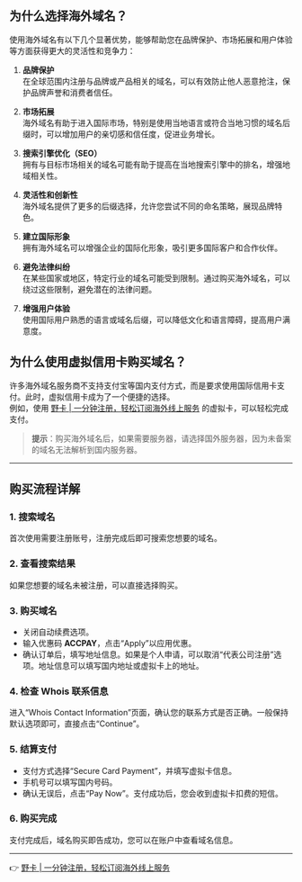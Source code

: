 ## 为什么选择海外域名？

使用海外域名有以下几个显著优势，能够帮助您在品牌保护、市场拓展和用户体验等方面获得更大的灵活性和竞争力：

1. **品牌保护**  
   在全球范围内注册与品牌或产品相关的域名，可以有效防止他人恶意抢注，保护品牌声誉和消费者信任。

2. **市场拓展**  
   海外域名有助于进入国际市场，特别是使用当地语言或符合当地习惯的域名后缀时，可以增加用户的亲切感和信任度，促进业务增长。

3. **搜索引擎优化（SEO）**  
   拥有与目标市场相关的域名可能有助于提高在当地搜索引擎中的排名，增强地域相关性。

4. **灵活性和创新性**  
   海外域名提供了更多的后缀选择，允许您尝试不同的命名策略，展现品牌特色。

5. **建立国际形象**  
   拥有海外域名可以增强企业的国际化形象，吸引更多国际客户和合作伙伴。

6. **避免法律纠纷**  
   在某些国家或地区，特定行业的域名可能受到限制。通过购买海外域名，可以绕过这些限制，避免潜在的法律问题。

7. **增强用户体验**  
   使用国际用户熟悉的语言或域名后缀，可以降低文化和语言障碍，提高用户满意度。

## 为什么使用虚拟信用卡购买域名？

许多海外域名服务商不支持支付宝等国内支付方式，而是要求使用国际信用卡支付。此时，虚拟信用卡成为了一个便捷的选择。  
例如，使用 [野卡 | 一分钟注册，轻松订阅海外线上服务](https://bit.ly/bewildcard) 的虚拟卡，可以轻松完成支付。

> **提示**：购买海外域名后，如果需要服务器，请选择国外服务器，因为未备案的域名无法解析到国内服务器。

---

## 购买流程详解

### 1. 搜索域名

首次使用需要注册账号，注册完成后即可搜索您想要的域名。

### 2. 查看搜索结果

如果您想要的域名未被注册，可以直接选择购买。

### 3. 购买域名

- 关闭自动续费选项。  
- 输入优惠码 **ACCPAY**，点击“Apply”以应用优惠。  
- 确认订单后，填写地址信息。如果是个人申请，可以取消“代表公司注册”选项。地址信息可以填写国内地址或虚拟卡上的地址。

### 4. 检查 Whois 联系信息

进入“Whois Contact Information”页面，确认您的联系方式是否正确。一般保持默认选项即可，直接点击“Continue”。

### 5. 结算支付

- 支付方式选择“Secure Card Payment”，并填写虚拟卡信息。  
- 手机号可以填写国内号码。  
- 确认无误后，点击“Pay Now”。支付成功后，您会收到虚拟卡扣费的短信。

### 6. 购买完成

支付完成后，域名购买即告成功，您可以在账户中查看域名信息。

---

👉 [野卡 | 一分钟注册，轻松订阅海外线上服务](https://bit.ly/bewildcard)